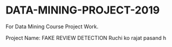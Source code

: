# DATA-MINING-PROJECT-2019
For Data Mining Course Project Work.

Project Name: FAKE REVIEW DETECTION
Ruchi ko rajat pasand h


